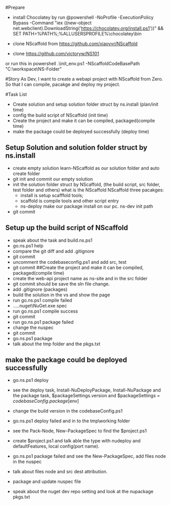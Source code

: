 #Prepare
* install Chocolatey by run @powershell -NoProfile -ExecutionPolicy Bypass -Command "iex ((new-object net.webclient).DownloadString('https://chocolatey.org/install.ps1'))" && SET PATH=%PATH%;%ALLUSERSPROFILE%\chocolatey\bin

* clone NScaffold from https://github.com/xiaoyvr/NScaffold
* clone https://github.com/victoryw/NS101

or run  this in powershell
.\init_env.ps1 -NScaffoldCodeBasePath "C:\workspace\NS-Folder"

#Story
As Dev,
I want to create a webapi project with NScaffold from Zero.
So that I can compile, pacakge and deploy my project.

#Task List
* Create solution and setup solution folder struct by ns.install (plan/init time)
* config the build script of NScaffold (init time)
* Create the project and make it can be compiled, packaged(compile time)
* make the package could be deployed successfully (deploy time)



## Setup Solution and solution folder struct by ns.install
* create empty solution learn-NScaffold as our solution folder and auto create folder
* git init and commit our empty solution
* init the solution folder struct by NScaffold, (the build script, src folder, test folder and others)
what is the NScaffold 
NScaffold three pacakges: 
	* install is setup scafffold tools;
	* scaffold is compile tools and other script entry
	* ns-deploy make our package install on our pc.
ns-dev init path	
* git commit 
## Setup up the build script of NScaffold
* speak about the task and build.ns.ps1
* go.ns.ps1 help
* compare the git diff and add .gitignore
* git commit
* uncomment the codebaseconfig.ps1 and add src, test
* git commit
##Create the project and make it can be compiled, packaged(compile time)
* create the  web-api project name as ns-site and in the src folder
* git commit should be save the sln file change.
* add .gitignore (packages)
* build the solution in the vs and show the page
* run go.ns.ps1 compile failed
*  ..\..\.nuget\NuGet.exe spec
* run go.ns.ps1 compile success
* git commit 
* run go.ns.ps1 package failed
* change the nuspec
* git commit 
* go.ns.ps1 package
* talk about the tmp folder and the pkgs.txt
## make the package could be deployed successfully
* go.ns.ps1 deploy
* see the deploy task, Install-NuDeployPackage, Install-NuPackage and the package task, $packageSettings.version and  $packageSettings = $codebaseConfig.package[$env]
* change the build version in the codebaseConfig.ps1
* go.ns.ps1 deploy failed and in to the tmp\working folder
* see the Pack-Node, New-PackageSpec to find the $project.ps1
* create $project.ps1 and talk able the type with nudeploy and defaultFeatures, local config(port name).
* go.ns.ps1 package failed and see the New-PackageSpec, add files node in the nuspec
* talk about files node and src dest attribution.


* package and update nuspec file
* speak about the nuget dev repo setting and look at the nupackage pkgs.txt 
